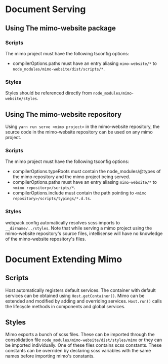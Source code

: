 # Document Serving
## Using The mimo-website package
### Scripts
 The mimo project must have the following tsconfig options:
- compilerOptions.paths must have an entry aliasing `mimo-website/*` to `node_modules/mimo-website/dist/scripts/*`.
### Styles
Styles should be referenced directly from `node_modules/mimo-website/styles`.

## Using The mimo-website repository
Using `yarn run serve <mimo project>` in the mimo-website repository, the source code in the mimo-website repository can be used on any mimo project.
### Scripts
 The mimo project must have the following tsconfig options:
- compilerOptions.typeRoots must contain the node_modules/@types of the mimo repository and the mimo project being served. 
- compilerOptions.paths must have an entry aliasing `mimo-website/*` to `<mimo repository>/scripts/*`.
- compilerOptions.include must contain the path pointing to `<mimo repository>/scripts/typings/*.d.ts`.
### Styles
webpack.config automatically resolves scss imports to `__dirname/../styles`. Note that while serving a mimo
project using the mimo-website repository's source files, intellisense will have no knowledge of the 
mimo-website repository's files.

# Document Extending Mimo
## Scripts
Host automatically registers default services. The container with default services can be obtained using 
`Host.getContainer()`. Mimo can be extended and modified by adding and overriding services. `Host.run()` 
calls the lifecycle methods in components and global services. 

## Styles
Mimo exports a bunch of scss files. These can be imported through the consolidation file `node_modules/mimo-website/dist/styles/mimo`
or they can be imported individually. One of these files contains scss constants. These constants can be 
overriden by declaring scss variables with the same names before importing mimo's constants.